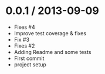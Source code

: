 
0.0.1 / 2013-09-09 
==================

  * Fixes #4
  * Improve test coverage & fixes
  * Fix #3
  * Fixes #2
  * Adding Readme and some tests
  * First commit
  * project setup
